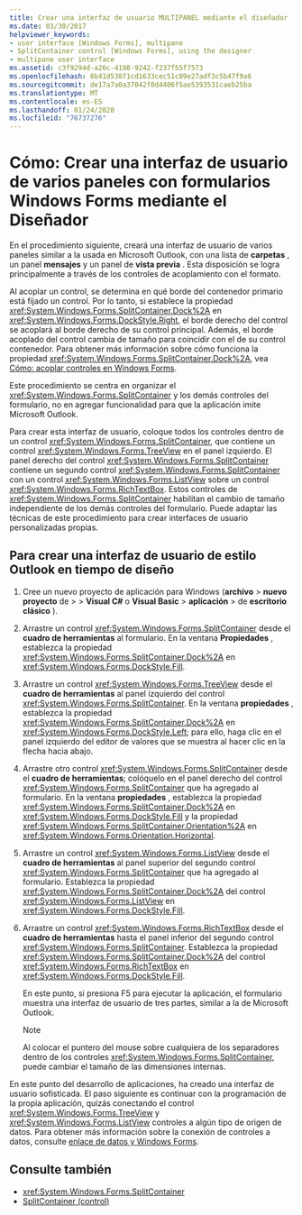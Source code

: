 ```yaml
---
title: Crear una interfaz de usuario MULTIPANEL mediante el diseñador
ms.date: 03/30/2017
helpviewer_keywords:
- user interface [Windows Forms], multipane
- SplitContainer control [Windows Forms], using the designer
- multipane user interface
ms.assetid: c3f9294d-a26c-4198-9242-f237f55f7573
ms.openlocfilehash: 6b41d538f1cd1633cec51c89e27adf3c5b47f9a6
ms.sourcegitcommit: de17a7a0a37042f0d4406f5ae5393531caeb25ba
ms.translationtype: MT
ms.contentlocale: es-ES
ms.lasthandoff: 01/24/2020
ms.locfileid: "76737276"
---
```

# <a name="how-to-create-a-multipane-user-interface-with-windows-forms-using-the-designer"></a>Cómo: Crear una interfaz de usuario de varios paneles con formularios Windows Forms mediante el Diseñador
En el procedimiento siguiente, creará una interfaz de usuario de varios paneles similar a la usada en Microsoft Outlook, con una lista de **carpetas** , un panel **mensajes** y un panel de **vista previa** . Esta disposición se logra principalmente a través de los controles de acoplamiento con el formato.

 Al acoplar un control, se determina en qué borde del contenedor primario está fijado un control. Por lo tanto, si establece la propiedad <xref:System.Windows.Forms.SplitContainer.Dock%2A> en <xref:System.Windows.Forms.DockStyle.Right>, el borde derecho del control se acoplará al borde derecho de su control principal. Además, el borde acoplado del control cambia de tamaño para coincidir con el de su control contenedor. Para obtener más información sobre cómo funciona la propiedad <xref:System.Windows.Forms.SplitContainer.Dock%2A>, vea [Cómo: acoplar controles en Windows Forms](how-to-dock-controls-on-windows-forms.md).

 Este procedimiento se centra en organizar el <xref:System.Windows.Forms.SplitContainer> y los demás controles del formulario, no en agregar funcionalidad para que la aplicación imite Microsoft Outlook.

 Para crear esta interfaz de usuario, coloque todos los controles dentro de un control <xref:System.Windows.Forms.SplitContainer>, que contiene un control <xref:System.Windows.Forms.TreeView> en el panel izquierdo. El panel derecho del control <xref:System.Windows.Forms.SplitContainer> contiene un segundo control <xref:System.Windows.Forms.SplitContainer> con un control <xref:System.Windows.Forms.ListView> sobre un control <xref:System.Windows.Forms.RichTextBox>. Estos controles de <xref:System.Windows.Forms.SplitContainer> habilitan el cambio de tamaño independiente de los demás controles del formulario. Puede adaptar las técnicas de este procedimiento para crear interfaces de usuario personalizadas propias.

## <a name="to-create-an-outlook-style-user-interface-at-design-time"></a>Para crear una interfaz de usuario de estilo Outlook en tiempo de diseño

1. Cree un nuevo proyecto de aplicación para Windows (**archivo** > **nuevo** **proyecto** de >  > **Visual C#**  o **Visual Basic** > **aplicación** > de **escritorio clásico** ).

2. Arrastre un control <xref:System.Windows.Forms.SplitContainer> desde el **cuadro de herramientas** al formulario. En la ventana **Propiedades** , establezca la propiedad <xref:System.Windows.Forms.SplitContainer.Dock%2A> en <xref:System.Windows.Forms.DockStyle.Fill>.

3. Arrastre un control <xref:System.Windows.Forms.TreeView> desde el **cuadro de herramientas** al panel izquierdo del control <xref:System.Windows.Forms.SplitContainer>. En la ventana **propiedades** , establezca la propiedad <xref:System.Windows.Forms.SplitContainer.Dock%2A> en <xref:System.Windows.Forms.DockStyle.Left>; para ello, haga clic en el panel izquierdo del editor de valores que se muestra al hacer clic en la flecha hacia abajo.

4. Arrastre otro control <xref:System.Windows.Forms.SplitContainer> desde el **cuadro de herramientas**; colóquelo en el panel derecho del control <xref:System.Windows.Forms.SplitContainer> que ha agregado al formulario. En la ventana **propiedades** , establezca la propiedad <xref:System.Windows.Forms.SplitContainer.Dock%2A> en <xref:System.Windows.Forms.DockStyle.Fill> y la propiedad <xref:System.Windows.Forms.SplitContainer.Orientation%2A> en <xref:System.Windows.Forms.Orientation.Horizontal>.

5. Arrastre un control <xref:System.Windows.Forms.ListView> desde el **cuadro de herramientas** al panel superior del segundo control <xref:System.Windows.Forms.SplitContainer> que ha agregado al formulario. Establezca la propiedad <xref:System.Windows.Forms.SplitContainer.Dock%2A> del control <xref:System.Windows.Forms.ListView> en <xref:System.Windows.Forms.DockStyle.Fill>.

6. Arrastre un control <xref:System.Windows.Forms.RichTextBox> desde el **cuadro de herramientas** hasta el panel inferior del segundo control <xref:System.Windows.Forms.SplitContainer>. Establezca la propiedad <xref:System.Windows.Forms.SplitContainer.Dock%2A> del control <xref:System.Windows.Forms.RichTextBox> en <xref:System.Windows.Forms.DockStyle.Fill>.

     En este punto, si presiona F5 para ejecutar la aplicación, el formulario muestra una interfaz de usuario de tres partes, similar a la de Microsoft Outlook.

    > [!NOTE]
    > Al colocar el puntero del mouse sobre cualquiera de los separadores dentro de los controles <xref:System.Windows.Forms.SplitContainer>, puede cambiar el tamaño de las dimensiones internas.

En este punto del desarrollo de aplicaciones, ha creado una interfaz de usuario sofisticada. El paso siguiente es continuar con la programación de la propia aplicación, quizás conectando el control <xref:System.Windows.Forms.TreeView> y <xref:System.Windows.Forms.ListView> controles a algún tipo de origen de datos. Para obtener más información sobre la conexión de controles a datos, consulte [enlace de datos y Windows Forms](../data-binding-and-windows-forms.md).

## <a name="see-also"></a>Consulte también

- <xref:System.Windows.Forms.SplitContainer>
- [SplitContainer (control)](splitcontainer-control-windows-forms.md)
